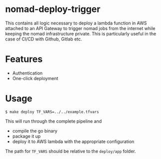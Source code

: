 # nomad-deploy-trigger

This contains all logic necessary to deploy a lambda function in AWS attached to an 
API Gateway to trigger nomad jobs from the internet while keeping the nomad 
infrastructure private.  This is particularly useful in the case of CI/CD with
Github, Gitlab etc.

# Features

- Authentication
- One-click deployment

# Usage 


```shell
$ make deploy TF_VARS=../../example.tfvars
```

This will run through the complete pipeline and

- compile the go binary
- package it up
- deploy it to AWS lambda with the appropriate configuration

The path for `TF_VARS` should be relative to the `deploy/app` folder.
